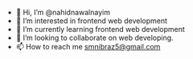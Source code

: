 - 👋 Hi, I’m @nahidnawalnayim
- 👀 I’m interested in frontend web development
- 🌱 I’m currently learning frontend web development
- 💞️ I’m looking to collaborate on web developing.
- 📫 How to reach me smnibraz5@gmail.com

<!---
nahidnawalnayim/nahidnawalnayim is a ✨ special ✨ repository because its `README.md` (this file) appears on your GitHub profile.
You can click the Preview link to take a look at your changes.
--->
